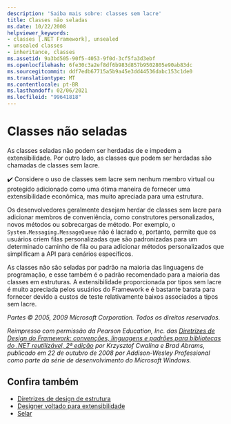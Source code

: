 ```yaml
---
description: 'Saiba mais sobre: classes sem lacre'
title: Classes não seladas
ms.date: 10/22/2008
helpviewer_keywords:
- classes [.NET Framework], unsealed
- unsealed classes
- inheritance, classes
ms.assetid: 9a3bd505-90f5-4053-9f0d-3cf5fa3d3ebf
ms.openlocfilehash: 6fe30c3a2ef8df6b983d857b9502805e90ab83dc
ms.sourcegitcommit: ddf7edb67715a5b9a45e3dd44536dabc153c1de0
ms.translationtype: MT
ms.contentlocale: pt-BR
ms.lasthandoff: 02/06/2021
ms.locfileid: "99641818"
---
```

# <a name="unsealed-classes"></a>Classes não seladas

As classes seladas não podem ser herdadas de e impedem a extensibilidade. Por outro lado, as classes que podem ser herdadas são chamadas de classes sem lacre.

 ✔️ Considere o uso de classes sem lacre sem nenhum membro virtual ou protegido adicionado como uma ótima maneira de fornecer uma extensibilidade econômica, mas muito apreciada para uma estrutura.

 Os desenvolvedores geralmente desejam herdar de classes sem lacre para adicionar membros de conveniência, como construtores personalizados, novos métodos ou sobrecargas de método. Por exemplo, o  `System.Messaging.MessageQueue` não é lacrado e, portanto, permite que os usuários criem filas personalizadas que são padronizadas para um determinado caminho de fila ou para adicionar métodos personalizados que simplificam a API para cenários específicos.

 As classes não são seladas por padrão na maioria das linguagens de programação, e esse também é o padrão recomendado para a maioria das classes em estruturas. A extensibilidade proporcionada por tipos sem lacre é muito apreciada pelos usuários do Framework e é bastante barata para fornecer devido a custos de teste relativamente baixos associados a tipos sem lacre.

 *Partes © 2005, 2009 Microsoft Corporation. Todos os direitos reservados.*

 *Reimpresso com permissão da Pearson Education, Inc. das [Diretrizes de Design do Framework: convenções, linguagens e padrões para bibliotecas do .NET reutilizável, 2ª edição](https://www.informit.com/store/framework-design-guidelines-conventions-idioms-and-9780321545619) por Krzysztof Cwalina e Brad Abrams, publicado em 22 de outubro de 2008 por Addison-Wesley Professional como parte da série de desenvolvimento do Microsoft Windows.*

## <a name="see-also"></a>Confira também

- [Diretrizes de design de estrutura](index.md)
- [Designer voltado para extensibilidade](designing-for-extensibility.md)
- [Selar](sealing.md)
